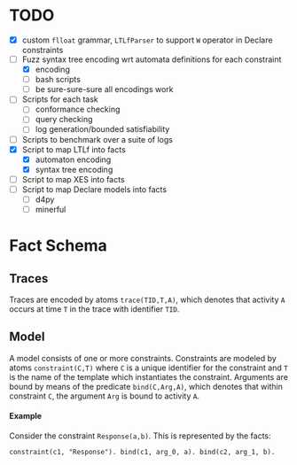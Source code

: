 # TODO

- [x] custom `flloat` grammar, `LTLfParser` to support `W` operator in Declare constraints
- [ ] Fuzz syntax tree encoding wrt automata definitions for each constraint
  - [x] encoding
  - [ ] bash scripts
  - [ ] be sure-sure-sure all encodings work
- [ ] Scripts for each task
  - [ ] conformance checking
  - [ ] query checking
  - [ ] log generation/bounded satisfiability
- [ ] Scripts to benchmark over a suite of logs
- [x] Script to map LTLf into facts
  - [x] automaton encoding
  - [x] syntax tree encoding
- [ ] Script to map XES into facts
- [ ] Script to map Declare models into facts
  - [ ] d4py
  - [ ] minerful

# Fact Schema
## Traces
Traces are encoded by atoms `trace(TID,T,A)`, which denotes that activity `A` occurs at time `T` in the trace with identifier `TID`.

## Model 
A model consists of one or more constraints. Constraints are modeled by atoms `constraint(C,T)` where `C` is a unique identifier for the constraint and `T` is the name of the template which instantiates the constraint.
Arguments are bound by means of the predicate `bind(C,Arg,A)`, which denotes that within constraint `C`, the argument `Arg` is bound to activity `A`.

#### Example
Consider the constraint `Response(a,b)`. This is represented by the facts:

`constraint(c1, "Response"). bind(c1, arg_0, a). bind(c2, arg_1, b).`
